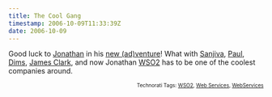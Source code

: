 ```yaml
---
title: The Cool Gang
timestamp: 2006-10-09T11:33:39Z
date: 2006-10-09
---
```


<p>Good luck to <a href="http://auburnmarshes.spaces.live.com/PersonalSpace.aspx?_c02_owner=1">Jonathan</a> in his <a href="http://auburnmarshes.spaces.live.com/blog/cns!F985A6952BC07C4!562.entry">new (ad)venture</a>! What with <a href="http://www.bloglines.com/blog/sanjiva">Sanjiva</a>, <a href="http://www.bloglines.com/blog/paulfremantle">Paul</a>, <a href="http://blogs.cocoondev.org/dims/">Dims</a>, <a href="http://www.wso2.com/about/directors/">James Clark</a>, and now Jonathan <a href="http://www.wso2.com">WSO2</a> has to be one of the coolest companies around.</p>
<!-- technorati tags start --><p style="text-align:right;font-size:10px;">Technorati Tags: <a href="http://www.technorati.com/tag/WSO2" rel="tag">WSO2</a>, <a href="http://www.technorati.com/tag/Web Services" rel="tag">Web Services</a>, <a href="http://www.technorati.com/tag/WebServices" rel="tag">WebServices</a></p><!-- technorati tags end -->